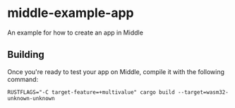 # middle-example-app
An example for how to create an app in Middle

## Building
Once you're ready to test your app on Middle, compile it with the following command:

    RUSTFLAGS="-C target-feature=+multivalue" cargo build --target=wasm32-unknown-unknown